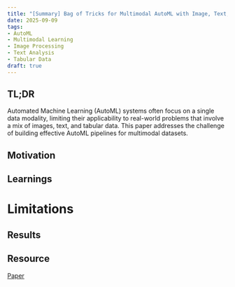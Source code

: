```yaml
---
title: "[Summary] Bag of Tricks for Multimodal AutoML with Image, Text, and Tabular Data"
date: 2025-09-09
tags:
- AutoML
- Multimodal Learning
- Image Processing
- Text Analysis
- Tabular Data
draft: true
---
```


## TL;DR

Automated Machine Learning (AutoML) systems often focus on a single data modality, limiting their applicability to real-world problems that involve a mix of images, text, and tabular data. This paper addresses the challenge of building effective AutoML pipelines for multimodal datasets.

## Motivation

## Learnings

# Limitations

## Results

## Resource
[Paper](https://arxiv.org/abs/2412.16243)